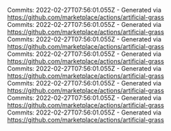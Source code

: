Commits: 2022-02-27T07:56:01.055Z - Generated via https://github.com/marketplace/actions/artificial-grass
<br>
Commits: 2022-02-27T07:56:01.055Z - Generated via https://github.com/marketplace/actions/artificial-grass
<br>
Commits: 2022-02-27T07:56:01.055Z - Generated via https://github.com/marketplace/actions/artificial-grass
<br>
Commits: 2022-02-27T07:56:01.055Z - Generated via https://github.com/marketplace/actions/artificial-grass
<br>
Commits: 2022-02-27T07:56:01.055Z - Generated via https://github.com/marketplace/actions/artificial-grass
<br>
Commits: 2022-02-27T07:56:01.055Z - Generated via https://github.com/marketplace/actions/artificial-grass
<br>
Commits: 2022-02-27T07:56:01.055Z - Generated via https://github.com/marketplace/actions/artificial-grass
<br>
Commits: 2022-02-27T07:56:01.055Z - Generated via https://github.com/marketplace/actions/artificial-grass
<br>
